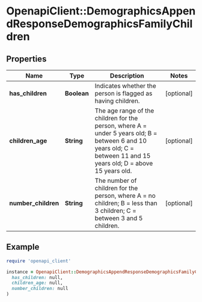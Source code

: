 # OpenapiClient::DemographicsAppendResponseDemographicsFamilyChildren

## Properties

| Name | Type | Description | Notes |
| ---- | ---- | ----------- | ----- |
| **has_children** | **Boolean** | Indicates whether the person is flagged as having children. | [optional] |
| **children_age** | **String** | The age range of the children for the person, where A &#x3D; under 5 years old; B &#x3D; between 6 and 10 years old; C &#x3D; between 11 and 15 years old; D &#x3D; above 15 years old. | [optional] |
| **number_children** | **String** | The number of children for the person, where A &#x3D; no children; B &#x3D; less than 3 children; C &#x3D; between 3 and 5 children. | [optional] |

## Example

```ruby
require 'openapi_client'

instance = OpenapiClient::DemographicsAppendResponseDemographicsFamilyChildren.new(
  has_children: null,
  children_age: null,
  number_children: null
)
```


